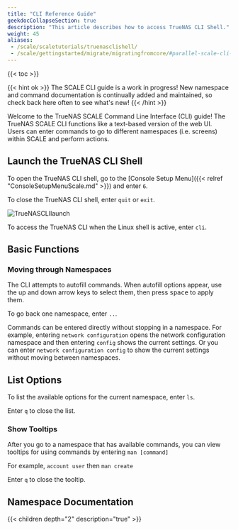 ```yaml
---
title: "CLI Reference Guide"
geekdocCollapseSection: true
description: "This article describes how to access TrueNAS CLI Shell."
weight: 45
aliases:
 - /scale/scaletutorials/truenasclishell/
 - /scale/gettingstarted/migrate/migratingfromcore/#parallel-scale-cli-commands
---
```


{{< toc >}}

{{< hint ok >}}
The SCALE CLI guide is a work in progress!
New namespace and command documentation is continually added and maintained, so check back here often to see what's new!
{{< /hint >}}

Welcome to the TrueNAS SCALE Command Line Interface (CLI) guide!
The TrueNAS SCALE CLI functions like a text-based version of the web UI.
Users can enter commands to go to different namespaces (i.e. screens) within SCALE and perform actions.

## Launch the TrueNAS CLI Shell

To open the TrueNAS CLI shell, go to the [Console Setup Menu]({{< relref "ConsoleSetupMenuScale.md" >}}) and enter `6`.

To close the TrueNAS CLI shell, enter `quit` or `exit`.

![TrueNASCLIlaunch](/images/SCALE/TrueNASCLIlaunch.png "TrueNAS CLI Shell")

To access the TrueNAS CLI when the Linux shell is active, enter `cli`.

## Basic Functions

### Moving through Namespaces

The CLI attempts to autofill commands.
When autofill options appear, use the up and down arrow keys to select them, then press <kbd>space</kbd> to apply them.

To go back one namespace, enter `..`.

Commands can be entered directly without stopping in a namespace.
For example, entering `network configuration` opens the network configuration namespace and then entering `config` shows the current settings.
Or you can enter `network configuration config` to show the current settings without moving between namespaces.

## List Options

To list the available options for the current namespace, enter `ls`.

Enter `q` to close the list.

### Show Tooltips

After you go to a namespace that has available commands, you can view tooltips for using commands by entering `man [command]`

For example, `account user` then `man create`

Enter `q` to close the tooltip.

## Namespace Documentation

{{< children depth="2" description="true" >}}
